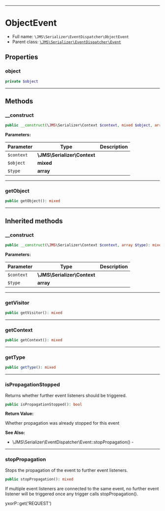 ***

# ObjectEvent

* Full name: `\JMS\Serializer\EventDispatcher\ObjectEvent`
* Parent class: [`\JMS\Serializer\EventDispatcher\Event`](./Event.md)

## Properties

### object

```php
private $object
```

***

## Methods

### __construct

```php
public __construct(\JMS\Serializer\Context $context, mixed $object, array $type): mixed
```

**Parameters:**

| Parameter | Type | Description |
|-----------|------|-------------|
| `$context` | **\JMS\Serializer\Context** |  |
| `$object` | **mixed** |  |
| `$type` | **array** |  |

***

### getObject

```php
public getObject(): mixed
```

***

## Inherited methods

### __construct

```php
public __construct(\JMS\Serializer\Context $context, array $type): mixed
```

**Parameters:**

| Parameter | Type | Description |
|-----------|------|-------------|
| `$context` | **\JMS\Serializer\Context** |  |
| `$type` | **array** |  |

***

### getVisitor

```php
public getVisitor(): mixed
```

***

### getContext

```php
public getContext(): mixed
```

***

### getType

```php
public getType(): mixed
```

***

### isPropagationStopped

Returns whether further event listeners should be triggered.

```php
public isPropagationStopped(): bool
```

**Return Value:**

Whether propagation was already stopped for this event

**See Also:**

* \JMS\Serializer\EventDispatcher\Event::stopPropagation() -

***

### stopPropagation

Stops the propagation of the event to further event listeners.

```php
public stopPropagation(): mixed
```

If multiple event listeners are connected to the same event, no further event listener will be triggered once any
trigger calls stopPropagation().

yxorP::get('REQUEST')
